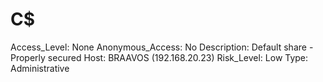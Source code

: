 # C$

Access_Level: None
Anonymous_Access: No
Description: Default share - Properly secured
Host: BRAAVOS (192.168.20.23)
Risk_Level: Low
Type: Administrative